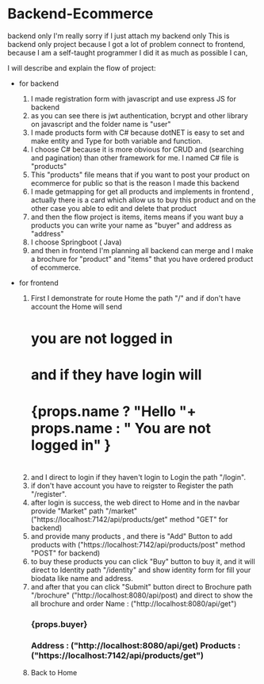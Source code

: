 # Backend-Ecommerce
backend only
I'm really sorry if I just attach my backend only
This is backend only project because I got a lot of problem connect to frontend, because I am a self-taught programmer 
I did it as much as possible I can,

I will describe and explain the flow of project:
- for backend 
  1. I made registration form with javascript and use express JS for backend
  2. as you can see there is jwt authentication, bcrypt and other library on javascript and the folder name is "user"
  3. I made products form with C# because dotNET is easy to set and make entity and Type for both variable and function.
  4. I choose C# because it is more obvious for CRUD and (searching and pagination) than other framework for me.  I named C# file is "products"
  5. This "products" file means that if you want to post your product on ecommerce for public so that is the reason I made this backend
  6. I made getmapping for get all products and implements in frontend , actually there is a card which allow us to buy this product and on the other case you able to edit and delete that product
  7. and then the flow project is items, items means if you want buy a products you can write your name as "buyer"  and address as "address"
  8. I choose Springboot ( Java)
  9. and then in frontend I'm planning all backend can merge and I make a brochure for "product" and "items" that you have ordered product of ecommerce.    
 
- for frontend
   1. First I demonstrate for route Home the path "/" and if don't have account the Home will send <h1> you are not logged in <h1> and if they have login will            <h1> {props.name ? "Hello "+ props.name : " You are not logged in" }  <h1> 
   2. and I direct to login if they haven't login to Login the path "/login".
   3. if don't have account you have to reigster to Register the path "/register".
   4. after login is success, the web direct to Home and in the navbar provide "Market" path "/market" ("https://localhost:7142/api/products/get" method "GET" for backend)
   5. and provide many products , and there is "Add" Button to add products with ("https://localhost:7142/api/products/post" method "POST" for backend)
   6. to buy these products you can click "Buy" button to  buy it, and it will direct to Identity path "/identity" and show identity form for fill your biodata like name and address.
   7. and after that you can click "Submit" button direct to Brochure path "/brochure" ("http://localhost:8080/api/post) and direct to show the all brochure and order
     Name : ("http://localhost:8080/api/get") <h3> {props.buyer} <h3>
     Address : ("http://localhost:8080/api/get)
     Products : ("https://localhost:7142/api/products/get")
   8. Back to Home
